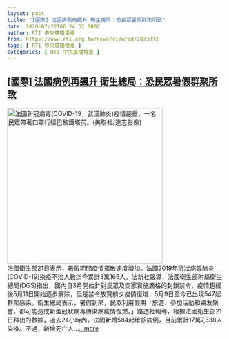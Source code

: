 ```yaml
---
layout: post
title: "[國際] 法國病例再飆升 衛生總局：恐民眾暑假群聚所致"
date: 2020-07-22T06:24:32.000Z
author: RTI 中央廣播電臺
from: https://www.rti.org.tw/news/view/id/2073072
tags: [ RTI 中央廣播電臺 ]
categories: [ RTI 中央廣播電臺 ]
---
```

<!--1595399072000-->
[[國際] 法國病例再飆升 衛生總局：恐民眾暑假群聚所致](https://www.rti.org.tw/news/view/id/2073072)
------

<div>
<img src="https://static.rti.org.tw/assets/thumbnails/2020/04/24/95ceda59147192b7e6d6505228e2b3a8.jpg" width="360" alt="法國新冠病毒(COVID-19，武漢肺炎)疫情嚴重，一名民眾帶著口罩行經巴黎鐵塔前。(美聯社/達志影像)" title="法國新冠病毒(COVID-19，武漢肺炎)疫情嚴重，一名民眾帶著口罩行經巴黎鐵塔前。(美聯社/達志影像)"><br>法國衛生部21日表示，暑假期間疫情擴散速度增加。法國2019年冠狀病毒肺炎(COVID-19)染疫不治人數迄今累計3萬165人。法新社報導，法國衛生部附屬衛生總局(DGS)指出，國內自3月開始針對民眾及商家實施嚴格的封鎖禁令，疫情趨緩後5月11日開始逐步解除，但是禁令放寬前夕疫情復熾，5月9日至今已出現547起群聚感染。衛生總局表示，暑假到來，民眾利用假期「旅遊、參加活動和親友聚會，都可能造成新型冠狀病毒傳染病疫情復燃。」路透社報導，根據法國衛生部21日釋出的數據，過去24小時內，法國新增584起確診病例，目前累計17萬7,338人染疫。不過，新增死亡人...<a target="_blank" href="https://www.rti.org.tw/news/view/id/2073072">...more</a>
</div>
